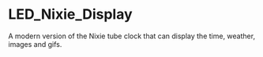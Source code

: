 # LED_Nixie_Display
A modern version of the Nixie tube clock that can display the time, weather, images and gifs.
